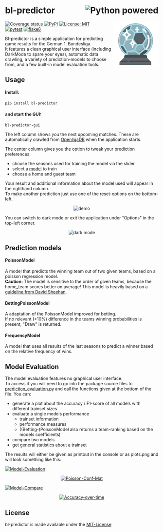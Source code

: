# bl-predictor <img src="https://www.python.org/static/community_logos/python-powered-w-70x28.png" alt="Python powered" align="right">  
<img src="https://raw.githubusercontent.com/lgehring/bl-predictor/master/bl-predictor_logo.svg" width="150" align="right">


[![Coverage status](https://coveralls.io/repos/github/lgehring/bl-predictor/badge.svg)](https://coveralls.io/github/lgehring/bl-predictor) 
[![PyPI](https://img.shields.io/pypi/v/bl-predictor)](https://pypi.org/project/bl-predictor/)
[![License: MIT](https://img.shields.io/badge/License-MIT-blue.svg)](LICENSE.txt)  
[![pytest](https://github.com/lgehring/bl-predictor/workflows/pytest/badge.svg)](https://github.com/lgehring/bl-predictor/tree/main/tests) 
[![flake8](https://github.com/lgehring/bl-predictor/workflows/pep8/badge.svg)](https://www.python.org/dev/peps/pep-0008/)
<br />
<span style="font-family:Helvetica; font-size:1em; font-weight:bold">  

Bl-predictor is a simple application for predicting game results for the German 1. Bundesliga.  
It features a clean graphical user interface (including DarkMode to spare your eyes), automatic data crawling, a variety of
prediction-models to choose from, and a few built-in model evaluation tools.
</span>

## Usage
#### Install:
```bash
pip install bl-predictor
```

#### and start the GUI:
```bash
bl-predictor-gui
```

The left column shows you the next upcoming matches. These are automatically crawled from [OpenligaDB](https://www.openligadb.de) when the application starts.  

The center column gives you the option to tweak your prediction preferences:
- choose the seasons used for training the model via the slider
- select a [model](#prediction-models) to train
- choose a home and guest team

Your result and additional information about the model used will appear in the righthand column.  
To make another prediction just use one of the reset-options on the bottom-left.

<center> <img src="https://media.giphy.com/media/nD4GGlxODQoGXUw5lJ/giphy.gif" alt="demo"/></center>  
  
You can switch to dark mode or exit the application under "Options" in the top-left corner.

<center> <img src="https://media.giphy.com/media/dQ8b4Lf5XasFzFpUEQ/giphy.gif" alt="dark mode"/></center>  

## Prediction models
#### PoissonModel
A model that predicts the winning team out of two given teams, based on a poisson regression model.  
**Caution:** The model is sensitive to the order of given teams, because the home_team scores better on average!
This model is heavily based on a [guideline from David Sheehan](https://dashee87.github.io/football/python/predicting-football-results-with-statistical-modelling/).
#### BettingPoissonModel
A adaptation of the PoissonModel improved for betting.  
If no relevant (>10%) difference in the teams winning probabilities is present, "Draw" is returned.
#### FrequencyModel
A model that uses all results of the last seasons to predict a winner based on the relative frequency of wins.

## Model Evaluation
The model evaluation features no graphical user interface.  
To access it you will need to go into the package source files to [prediction_evaluation.py](bl_predictor/prediction_evaluation.py)
and call the functions given at the bottom of the file. You can:
- generate a plot about the accuracy / F1-score of all models with different trainset sizes
- evaluate a single models performance 
  - trainset information
  - performance measures
  - ((Betting-)PoissonModel also returns a team-ranking based on the models coefficients)
- compare two models
- get general statistics about a trainset  

The results will either be given as printout in the console or as plots.png and will look something like this:

<a href="https://ibb.co/2d6dhHW"><img src="https://i.ibb.co/zZ5ZxDQ/Model-Evaluation.jpg" alt="Model-Evaluation" border="0"></a>

<center>
<a href="https://ibb.co/2YyFdws"><img src="https://i.ibb.co/Wp6HfQP/Poisson-Conf-Mat.png" alt="Poisson-Conf-Mat" border="0"></a>
</center>

<a href="https://imgbb.com/"><img src="https://i.ibb.co/X51FwxH/Model-Compare.jpg" alt="Model-Compare" border="0"></a>

<center>
<a href="https://ibb.co/CMH88xf"><img src="https://i.ibb.co/wwzggDf/Accuracy-over-time.png" alt="Accuracy-over-time" border="0"></a>
</center>  

## License
bl-predictor is made available under the [MIT-License](LICENSE.txt)  
